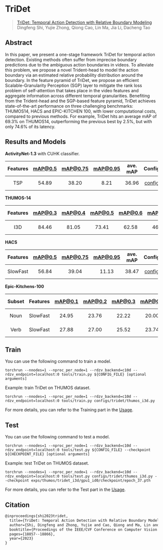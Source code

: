 # TriDet

> [TriDet: Temporal Action Detection with Relative Boundary Modeling](https://arxiv.org/abs/2303.07347)  
> Dingfeng Shi, Yujie Zhong, Qiong Cao, Lin Ma, Jia Li, Dacheng Tao

<!-- [ALGORITHM] -->

## Abstract

In this paper, we present a one-stage framework TriDet for temporal action detection. Existing methods often suffer from imprecise boundary predictions due to the ambiguous action boundaries in videos. To alleviate this problem, we propose a novel Trident-head to model the action boundary via an estimated relative probability distribution around the boundary. In the feature pyramid of TriDet, we propose an efficient Scalable-Granularity Perception (SGP) layer to mitigate the rank loss problem of self-attention that takes place in the video features and aggregate information across different temporal granularities. Benefiting from the Trident-head and the SGP-based feature pyramid, TriDet achieves state-of-the-art performance on three challenging benchmarks: THUMOS14, HACS and EPIC-KITCHEN 100, with lower computational costs, compared to previous methods. For example, TriDet hits an average mAP of 69.3% on THUMOS14, outperforming the previous best by 2.5%, but with only 74.6% of its latency. 

## Results and Models

**ActivityNet-1.3** with CUHK classifier.

| Features | mAP@0.5 | mAP@0.75 | mAP@0.95 | ave. mAP |        Config         |                                                                                          Download                                                                                          |
| :------: | :-----: | :------: | :------: | :------: | :-------------------: | :----------------------------------------------------------------------------------------------------------------------------------------------------------------------------------------: |
|   TSP    |  54.89  |  38.20   |   8.21   |  36.96   | [config](anet_tsp.py) | [model](https://drive.google.com/file/d/16MmZlFDBMjr9TK-nit6eKCksQYEASwHZ/view?usp=sharing)   \| [log](https://drive.google.com/file/d/1WY6x9OeXDvaWRdHVc9-R8e5lUjWim020/view?usp=sharing) |

**THUMOS-14**

| Features | mAP@0.3 | mAP@0.4 | mAP@0.5 | mAP@0.6 | mAP@0.7 | ave. mAP |         Config          |                                                                                          Download                                                                                          |
| :------: | :-----: | :-----: | :-----: | :-----: | :-----: | :------: | :---------------------: | :----------------------------------------------------------------------------------------------------------------------------------------------------------------------------------------: |
|   I3D    |  84.46  |  81.05  |  73.41  |  62.58  |  46.51  |  69.60   | [config](thumos_i3d.py) | [model](https://drive.google.com/file/d/18nQ2jJMJkkqeCfWzj-OfV0Hi_Ej3Y1lN/view?usp=sharing)   \| [log](https://drive.google.com/file/d/1YLXoZoliAD1jLHa2Lxtct0EFtpgabesM/view?usp=sharing) |

**HACS**

| Features | mAP@0.5 | mAP@0.75 | mAP@0.95 | ave. mAP |           Config           |                                                                                          Download                                                                                          |
| :------: | :-----: | :------: | :------: | :------: | :------------------------: | :----------------------------------------------------------------------------------------------------------------------------------------------------------------------------------------: |
| SlowFast |  56.84  |  39.04   |  11.13   |  38.47   | [config](hacs_slowfast.py) | [model](https://drive.google.com/file/d/13e34x-kXRWTm9jNkvv61D10vRdBtRgZ_/view?usp=sharing)   \| [log](https://drive.google.com/file/d/1RGwwtenzxiZ5IBw7SdF9V2bFNk5TBZq1/view?usp=sharing) |

**Epic-Kitchens-100**

| Subset | Features | mAP@0.1 | mAP@0.2 | mAP@0.3 | mAP@0.4 | mAP@0.5 | ave. mAP |                  Config                  |                                                                                          Download                                                                                          |
| :----: | :------: | :-----: | :-----: | :-----: | :-----: | :-----: | :------: | :--------------------------------------: | :----------------------------------------------------------------------------------------------------------------------------------------------------------------------------------------: |
|  Noun  | SlowFast |  24.95  |  23.76  |  22.22  |  20.00  |  16.63  |  21.51   | [config](epic_kitchens_slowfast_noun.py) | [model](https://drive.google.com/file/d/18F0Ruc9RJL9KLOjIEFvBGBQzXxNUkJgH/view?usp=sharing)   \| [log](https://drive.google.com/file/d/1Tfi4KyKmnanO2F3rry1hIRDtlvKZDRTT/view?usp=sharing) |
|  Verb  | SlowFast |  27.88  |  27.00  |  25.52  |  23.74  |  20.72  |  24.97   | [config](epic_kitchens_slowfast_verb.py) | [model](https://drive.google.com/file/d/1LIGCduQFPXKQl98s53h_feIYNLBsXkXd/view?usp=sharing)   \| [log](https://drive.google.com/file/d/10xZSt7r6T_tauqvc9UHi3bCiloZPATDp/view?usp=sharing) |


## Train

You can use the following command to train a model.

```shell
torchrun --nnodes=1 --nproc_per_node=1 --rdzv_backend=c10d --rdzv_endpoint=localhost:0 tools/train.py ${CONFIG_FILE} [optional arguments]
```

Example: train TriDet on THUMOS dataset.

```shell
torchrun --nnodes=1 --nproc_per_node=1 --rdzv_backend=c10d --rdzv_endpoint=localhost:0 tools/train.py configs/tridet/thumos_i3d.py
```

For more details, you can refer to the Training part in the [Usage](../../docs/en/usage.md).

## Test

You can use the following command to test a model.

```shell
torchrun --nnodes=1 --nproc_per_node=1 --rdzv_backend=c10d --rdzv_endpoint=localhost:0 tools/test.py ${CONFIG_FILE} --checkpoint ${CHECKPOINT_FILE} [optional arguments]
```

Example: test TriDet on THUMOS dataset.

```shell
torchrun --nnodes=1 --nproc_per_node=1 --rdzv_backend=c10d --rdzv_endpoint=localhost:0 tools/test.py configs/tridet/thumos_i3d.py --checkpoint exps/thumos/tridet_i3d/gpu1_id0/checkpoint/epoch_37.pth
```

For more details, you can refer to the Test part in the [Usage](../../docs/en/usage.md).


## Citation

```latex
@inproceedings{shi2023tridet,
  title={TriDet: Temporal Action Detection with Relative Boundary Modeling},
  author={Shi, Dingfeng and Zhong, Yujie and Cao, Qiong and Ma, Lin and Li, Jia and Tao, Dacheng},
  booktitle={Proceedings of the IEEE/CVF Conference on Computer Vision and Pattern Recognition},
  pages={18857--18866},
  year={2023}
}
```